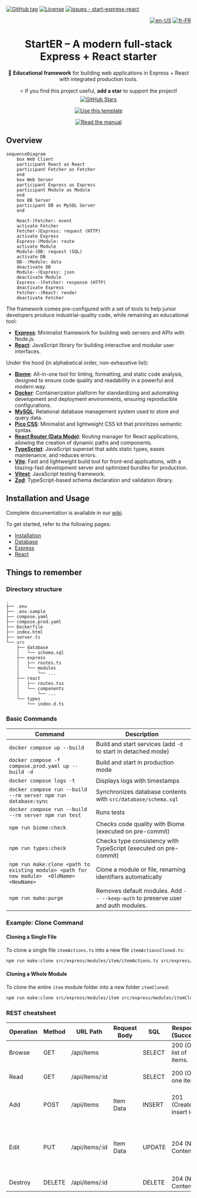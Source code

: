 [![GitHub tag](https://img.shields.io/github/tag/rocambille/start-express-react?include_prereleases=&sort=semver&color=white)](https://github.com/rocambille/start-express-react/tags/)
[![License](https://img.shields.io/badge/license-MIT-white)](https://github.com/rocambille/start-express-react/blob/main/LICENSE.md)
[![issues - start-express-react](https://img.shields.io/github/issues/rocambille/start-express-react)](https://github.com/rocambille/start-express-react/issues)

<div align="right">

[![en-US](https://img.shields.io/badge/lang-en--US-green.svg)](./README.en-US.md)
[![fr-FR](https://img.shields.io/badge/lang-fr--FR-white.svg)](./README.md)

</div>

<div align="center">

# StartER – A modern full-stack Express + React starter

🔧 **Educational framework** for building web applications in Express + React with integrated production tools.

⭐️ If you find this project useful, **add a star** to support the project! [![GitHub Stars](https://img.shields.io/github/stars/rocambille/start-express-react.svg?style=social)](https://github.com/rocambille/start-express-react)

[![Use this template](https://img.shields.io/badge/Start-Use_this_template-2ea44f?style=for-the-badge)](https://github.com/rocambille/start-express-react/generate)

[![Read the manual](https://img.shields.io/badge/Learn-Read_the_manual-blue?style=for-the-badge)](https://github.com/rocambille/start-express-react/wiki/Home-en-US)

</div>

## Overview

```mermaid
sequenceDiagram
    box Web Client
    participant React as React
    participant Fetcher as Fetcher
    end
    box Web Server
    participant Express as Express
    participant Module as Module
    end
    box DB Server
    participant DB as MySQL Server
    end

    React-)Fetcher: event
    activate Fetcher
    Fetcher-)Express: request (HTTP)
    activate Express
    Express-)Module: route
    activate Module
    Module-)DB: request (SQL)
    activate DB
    DB--)Module: data
    deactivate DB
    Module--)Express: json
    deactivate Module
    Express--)Fetcher: response (HTTP)
    deactivate Express
    Fetcher--)React: render
    deactivate Fetcher
```

The framework comes pre-configured with a set of tools to help junior developers produce industrial-quality code, while remaining an educational tool:

- [**Express**](https://expressjs.com/): Minimalist framework for building web servers and APIs with Node.js.
- [**React**](https://react.dev/learn): JavaScript library for building interactive and modular user interfaces.

Under the hood (in alphabetical order, non-exhaustive list):

- [**Biome**](https://biomejs.dev/): All-in-one tool for linting, formatting, and static code analysis, designed to ensure code quality and readability in a powerful and modern way.
- [**Docker**](https://docs.docker.com/): Containerization platform for standardizing and automating development and deployment environments, ensuring reproducible configurations.
- [**MySQL**](https://dev.mysql.com/doc/refman/8.4/en/): Relational database management system used to store and query data.
- [**Pico CSS**](https://picocss.com/): Minimalist and lightweight CSS kit that prioritizes semantic syntax.
- [**React Router (Data Mode)**](https://reactrouter.com/home): Routing manager for React applications, allowing the creation of dynamic paths and components.
- [**TypeScript**](https://www.typescriptlang.org/): JavaScript superset that adds static types, eases maintenance, and reduces errors.
- [**Vite**](https://vite.dev/guide/): Fast and lightweight build tool for front-end applications, with a blazing-fast development server and optimized bundles for production.
- [**Vitest**](https://vitest.dev/guide/): JavaScript testing framework.
- [**Zod**](https://zod.dev/): TypeScript-based schema declaration and validation library.

## Installation and Usage

Complete documentation is available in our [wiki](https://github.com/rocambille/start-express-react/wiki/Home-en-US).

To get started, refer to the following pages:

* [Installation](https://github.com/rocambille/start-express-react/wiki/Installation-en-US)
* [Database](https://github.com/rocambille/start-express-react/wiki/Database-en-US)
* [Express](https://github.com/rocambille/start-express-react/wiki/Express-en-US)
* [React](https://github.com/rocambille/start-express-react/wiki/React-en-US)

## Things to remember

### Directory structure

```
.
├── .env
├── .env.sample
├── compose.yaml
├── compose.prod.yaml
├── Dockerfile
├── index.html
├── server.ts
└── src
    ├── database
    │   └── schema.sql
    ├── express
    │   ├── routes.ts
    │   └── modules
    │       └── ...
    ├── react
    │   ├── routes.tsx
    │   └── components
    │       └── ...
    └── types
        └── index.d.ts
```

### Basic Commands

| Command | Description |
|------------------------------------------------------------------|-----------------------------------------------------------------------------|
| `docker compose up --build` | Build and start services (add `-d` to start in detached mode) |
| `docker compose -f compose.prod.yaml up --build -d` | Build and start in production mode |
| `docker compose logs -t` | Displays logs with timestamps |
| `docker compose run --build --rm server npm run database:sync` | Synchronizes database contents with `src/database/schema.sql` |
| `docker compose run --build --rm server npm run test` | Runs tests |
| `npm run biome:check` | Checks code quality with Biome (executed on pre-commit) |
| `npm run types:check` | Checks type consistency with TypeScript (executed on pre-commit) |
| `npm run make:clone <path to existing module> <path for new module>  <OldName> <NewName>` | Clone a module or file, renaming identifiers automatically |
| `npm run make:purge` | Removes default modules. Add `-- --keep-auth` to preserve user and auth modules. |

### Example: Clone Command 
#### Cloning a Single File

To clone a single file `itemActions.ts` into a new file `itemActionsCloned.ts`:

```bash
npm run make:clone src/express/modules/item/itemActions.ts src/express/modules/item/itemActionsCloned.ts itemActions clonedItemActions
```

#### Cloning a Whole Module

To clone the entire `item` module folder into a new folder `itemCloned`:

```bash
npm run make:clone src/express/modules/item src/express/modules/itemCloned Item ItemCloned
```


### REST cheatsheet

| Operation | Method | URL Path | Request Body | SQL | Response (Success) | Response (Error) |
|-----------|---------|-----------------|---------------------|---------|---------------------------------|-------------------------------------------------------------------------|
| Browse | GET | /api/items | | SELECT | 200 (OK), list of items. | |
| Read | GET | /api/items/:id | | SELECT | 200 (OK), one item. | 404 (Not Found), if invalid id. |
| Add | POST | /api/items | Item Data | INSERT | 201 (Created), insert id. | 400 (Bad Request), if invalid body. |
| Edit | PUT | /api/items/:id | Item Data | UPDATE | 204 (No Content). | 400 (Bad Request), if invalid body. 404 (Not Found), if invalid id. |
| Destroy | DELETE | /api/items/:id | | DELETE | 204 (No Content). | |
